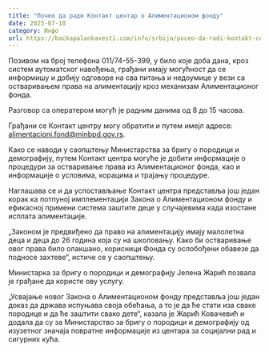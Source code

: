```yaml
---
title: "Почео да ради Контакт центар о Алиментационом фонду"
date: 2025-07-10
category: Инфо
url: https://backapalankavesti.com/info/srbija/poceo-da-radi-kontakt-centar-o-alimentacionom-fondu1/
---
```


Позивом на број телефона 011/74-55-399, у било које доба дана, кроз систем аутоматског навођења, грађани имају могућност да се информишу и добију одговоре на сва питања и недоумице у вези са остваривањем права на алиментацију кроз механизам Алиментационог фонда.

Разговор са оператером могућ је радним данима од 8 до 15 часова.

Грађани се Контакт центру могу обратити и путем имејл адресе: alimentacioni.fond@minbpd.gov.rs.

Како се наводи у саопштењу Министарства за бригу о породици и демографију, путем Контакт центра могуће је добити информације о процедури за остваривање права из Алиментационог фонда, као и информације о условима, корацима и трајању процедуре.

Наглашава се и да успостављање Контакт центра представља још један корак ка потпуној имплементацији Закона о Алиментационом фонду и ефикасној примени система заштите деце у случајевима када изостане исплата алиментације.

„Законом је предвиђено да право на алиментацију имају малолетна деца и деца до 26 година која су на школовању. Како би остваривање овог права било олакшано, корисници Фонда су ослобођени обавезе да подносе захтеве“, истиче се у саопштењу.

Министарка за бригу о породици и демографију Јелена Жарић позвала је грађане да користе ову услугу.

„Усвајање новог Закона о Алиментационом фонду представља још један доказ да држава испуњава своја обећања, а то је да ће стати иза сваке породице и да ће заштити свако дете“, казала је Жарић Ковачевић и додала да су за Министарство за бригу о породици и демографију од изузетног значаја повратне информације из центара за социјални рад и сигурних кућа.

